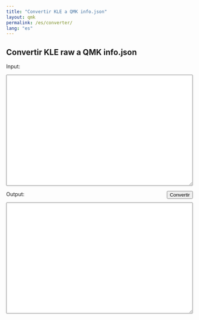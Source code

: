 ```yaml
---
title: "Convertir KLE a QMK info.json"
layout: qmk
permalink: /es/converter/
lang: "es"
---
```


## Convertir KLE raw a QMK info.json

<label>Input:</label>
<textarea id="input"></textarea>
<button id="submit">Convertir</button>
<label>Output:</label>
<textarea id="output"></textarea>

<style>
button {
    float: right;
}
textarea {
    width: 100%;
    height: 300px;
}
</style>

<script src="https://code.jquery.com/jquery-3.2.1.min.js"></script>

<script>
$("#submit").on("click", function() {
    $.ajax({
        'type': 'POST',
        'url': "https://api.qmk.fm/v1/converters/kle",
        'contentType': 'application/json',
        'data': JSON.stringify({raw: $("#input").val()}),
        'dataType': 'text',
        'success': function(d) {
            console.log(d);
          $("#output").val(d);
        }
    });
});
</script>
